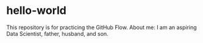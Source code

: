 # hello-world
This repository is for practicing the GitHub Flow.
About me: I am an aspiring Data Scientist, father, husband, and son.


